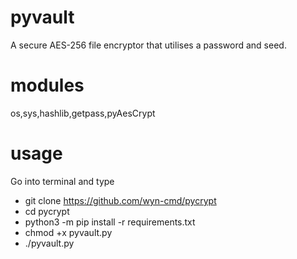 # pyvault
A secure AES-256 file encryptor that utilises a password and seed.

# modules
os,sys,hashlib,getpass,pyAesCrypt

# usage
Go into terminal and type
* git clone https://github.com/wyn-cmd/pycrypt
* cd pycrypt
* python3 -m pip install -r requirements.txt
* chmod +x pyvault.py
* ./pyvault.py
